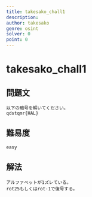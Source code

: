 ```yaml
---
title: takesako_chall1
description: 
author: takesako
genre: osint
solver: 0 
point: 0
---
```


# takesako_chall1

## 問題文
    以下の暗号を解いてください。
    qdstqmr{HAL}

## 難易度
    easy

## 解法
    アルファベットが1ズレている。
    rot25もしくはrot-1で復号する。


